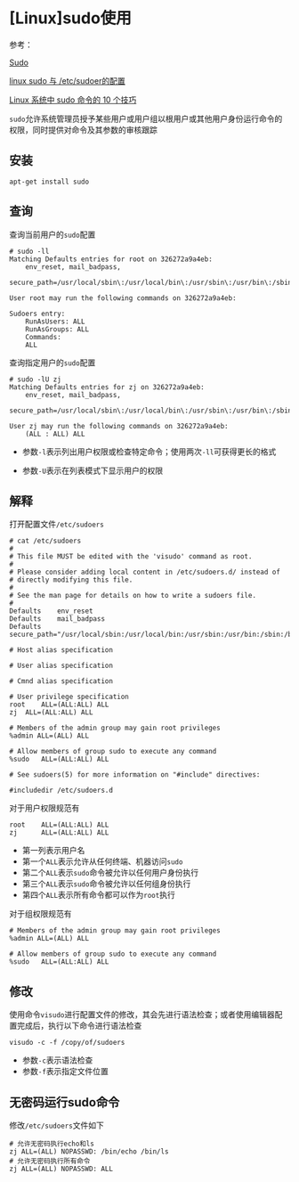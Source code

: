 
# [Linux]sudo使用

参考：

[Sudo](https://wiki.archlinux.org/index.php/Sudo)

[linux sudo 与 /etc/sudoer的配置](https://zhuanlan.zhihu.com/p/43934300)

[Linux 系统中 sudo 命令的 10 个技巧](https://zhuanlan.zhihu.com/p/36037822)

`sudo`允许系统管理员授予某些用户或用户组以根用户或其他用户身份运行命令的权限，同时提供对命令及其参数的审核跟踪

## 安装

```
apt-get install sudo
```

## 查询

查询当前用户的`sudo`配置

```
# sudo -ll
Matching Defaults entries for root on 326272a9a4eb:
    env_reset, mail_badpass,
    secure_path=/usr/local/sbin\:/usr/local/bin\:/usr/sbin\:/usr/bin\:/sbin\:/bin\:/snap/bin

User root may run the following commands on 326272a9a4eb:

Sudoers entry:
    RunAsUsers: ALL
    RunAsGroups: ALL
    Commands:
	ALL
```

查询指定用户的`sudo`配置

```
# sudo -lU zj
Matching Defaults entries for zj on 326272a9a4eb:
    env_reset, mail_badpass,
    secure_path=/usr/local/sbin\:/usr/local/bin\:/usr/sbin\:/usr/bin\:/sbin\:/bin\:/snap/bin

User zj may run the following commands on 326272a9a4eb:
    (ALL : ALL) ALL
```

* 参数`-l`表示列出用户权限或检查特定命令；使用两次`-ll`可获得更长的格式

* 参数`-U`表示在列表模式下显示用户的权限

## 解释

打开配置文件`/etc/sudoers`

```
# cat /etc/sudoers
#
# This file MUST be edited with the 'visudo' command as root.
#
# Please consider adding local content in /etc/sudoers.d/ instead of
# directly modifying this file.
#
# See the man page for details on how to write a sudoers file.
#
Defaults	env_reset
Defaults	mail_badpass
Defaults	secure_path="/usr/local/sbin:/usr/local/bin:/usr/sbin:/usr/bin:/sbin:/bin:/snap/bin"

# Host alias specification

# User alias specification

# Cmnd alias specification

# User privilege specification
root	ALL=(ALL:ALL) ALL
zj	ALL=(ALL:ALL) ALL

# Members of the admin group may gain root privileges
%admin ALL=(ALL) ALL

# Allow members of group sudo to execute any command
%sudo	ALL=(ALL:ALL) ALL

# See sudoers(5) for more information on "#include" directives:

#includedir /etc/sudoers.d
```

对于用户权限规范有

```
root	ALL=(ALL:ALL) ALL
zj	    ALL=(ALL:ALL) ALL
```

* 第一列表示用户名
* 第一个`ALL`表示允许从任何终端、机器访问`sudo`
* 第二个`ALL`表示`sudo`命令被允许以任何用户身份执行
* 第三个`ALL`表示`sudo`命令被允许以任何组身份执行
* 第四个`ALL`表示所有命令都可以作为`root`执行

对于组权限规范有

```
# Members of the admin group may gain root privileges
%admin ALL=(ALL) ALL

# Allow members of group sudo to execute any command
%sudo	ALL=(ALL:ALL) ALL
```

## 修改

使用命令`visudo`进行配置文件的修改，其会先进行语法检查；或者使用编辑器配置完成后，执行以下命令进行语法检查

```
visudo -c -f /copy/of/sudoers
```

* 参数`-c`表示语法检查
* 参数`-f`表示指定文件位置

## 无密码运行sudo命令

修改`/etc/sudoers`文件如下

```
# 允许无密码执行echo和ls
zj ALL=(ALL) NOPASSWD: /bin/echo /bin/ls
# 允许无密码执行所有命令
zj ALL=(ALL) NOPASSWD: ALL
```